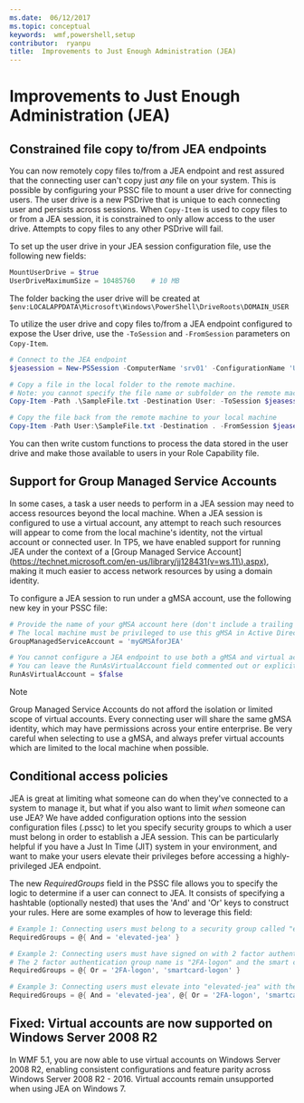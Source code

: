 ```yaml
---
ms.date:  06/12/2017
ms.topic: conceptual
keywords:  wmf,powershell,setup
contributor:  ryanpu
title:  Improvements to Just Enough Administration (JEA)
---
```

# Improvements to Just Enough Administration (JEA)

## Constrained file copy to/from JEA endpoints

You can now remotely copy files to/from a JEA endpoint and rest assured that the connecting user can't copy just *any* file on your system.
This is possible by configuring your PSSC file to mount a user drive for connecting users.
The user drive is a new PSDrive that is unique to each connecting user and persists across sessions.
When `Copy-Item` is used to copy files to or from a JEA session, it is constrained to only allow access to the user drive.
Attempts to copy files to any other PSDrive will fail.

To set up the user drive in your JEA session configuration file, use the following new fields:

```powershell
MountUserDrive = $true
UserDriveMaximumSize = 10485760    # 10 MB
```

The folder backing the user drive will be created at `$env:LOCALAPPDATA\Microsoft\Windows\PowerShell\DriveRoots\DOMAIN_USER`

To utilize the user drive and copy files to/from a JEA endpoint configured to expose the User drive, use the `-ToSession` and `-FromSession` parameters on `Copy-Item`.

```powershell
# Connect to the JEA endpoint
$jeasession = New-PSSession -ComputerName 'srv01' -ConfigurationName 'UserDemo'

# Copy a file in the local folder to the remote machine.
# Note: you cannot specify the file name or subfolder on the remote machine. You must exactly type "User:"
Copy-Item -Path .\SampleFile.txt -Destination User: -ToSession $jeasession

# Copy the file back from the remote machine to your local machine
Copy-Item -Path User:\SampleFile.txt -Destination . -FromSession $jeasession
```

You can then write custom functions to process the data stored in the user drive and make those available to users in your Role Capability file.

## Support for Group Managed Service Accounts

In some cases, a task a user needs to perform in a JEA session may need to access resources beyond the local machine.
When a JEA session is configured to use a virtual account, any attempt to reach such resources will appear to come from the local machine's identity, not the virtual account or connected user.
In TP5, we have enabled support for running JEA under the context of a [Group Managed Service Account](https://technet.microsoft.com/en-us/library/jj128431(v=ws.11\).aspx), making it much easier to access network resources by using a domain identity.

To configure a JEA session to run under a gMSA account, use the following new key in your PSSC file:

```powershell
# Provide the name of your gMSA account here (don't include a trailing $)
# The local machine must be privileged to use this gMSA in Active Directory
GroupManagedServiceAccount = 'myGMSAforJEA'

# You cannot configure a JEA endpoint to use both a gMSA and virtual account
# You can leave the RunAsVirtualAccount field commented out or explicitly set it to false
RunAsVirtualAccount = $false
```

> [!NOTE]
> Group Managed Service Accounts do not afford the isolation or limited scope of virtual accounts.
> Every connecting user will share the same gMSA identity, which may have permissions across your entire enterprise.
> Be very careful when selecting to use a gMSA, and always prefer virtual accounts which are limited to the local machine when possible.

## Conditional access policies

JEA is great at limiting what someone can do when they've connected to a system to manage it, but what if you also want to limit *when* someone can use JEA?
We have added configuration options into the session configuration files (.pssc) to let you specify security groups to which a user must belong in order to establish a JEA session.
This can be particularly helpful if you have a Just In Time (JIT) system in your environment, and want to make your users elevate their privileges before accessing a highly-privileged JEA endpoint.

The new *RequiredGroups* field in the PSSC file allows you to specify the logic to determine if a user can connect to JEA.
It consists of specifying a hashtable (optionally nested) that uses the 'And' and 'Or' keys to construct your rules.
Here are some examples of how to leverage this field:

```powershell
# Example 1: Connecting users must belong to a security group called "elevated-jea"
RequiredGroups = @{ And = 'elevated-jea' }

# Example 2: Connecting users must have signed on with 2 factor authentication or a smart card
# The 2 factor authentication group name is "2FA-logon" and the smart card group name is "smartcard-logon"
RequiredGroups = @{ Or = '2FA-logon', 'smartcard-logon' }

# Example 3: Connecting users must elevate into "elevated-jea" with their JIT system and have logged on with 2FA or a smart card
RequiredGroups = @{ And = 'elevated-jea', @{ Or = '2FA-logon', 'smartcard-logon' }}
```

## Fixed: Virtual accounts are now supported on Windows Server 2008 R2

In WMF 5.1, you are now able to use virtual accounts on Windows Server 2008 R2, enabling consistent configurations and feature parity across Windows Server 2008 R2 - 2016.
Virtual accounts remain unsupported when using JEA on Windows 7.